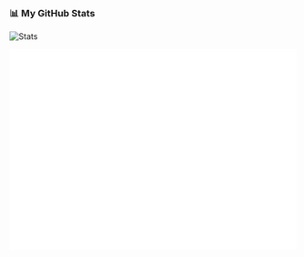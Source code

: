 ### 📊 My GitHub Stats

![Stats](https://github-readme-stats.vercel.app/api?username=Alex4923&show_icons=true&theme=dark)

![Metrics](https://raw.githubusercontent.com/alex4923/alex4923/main/github-metrics.svg)

